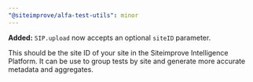 ```yaml
---
"@siteimprove/alfa-test-utils": minor
---
```


**Added:** `SIP.upload` now accepts an optional `siteID` parameter.

This should be the site ID of your site in the Siteimprove Intelligence Platform. It can be use to group tests by site and generate more accurate metadata and aggregates.
